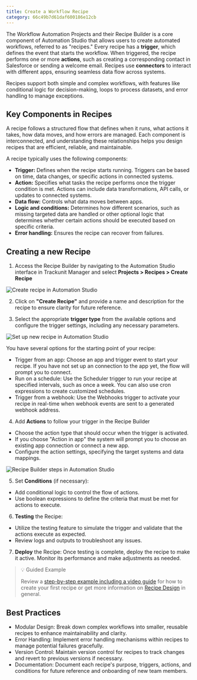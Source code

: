 ```yaml
---
title: Create a Workflow Recipe
category: 66c49b7d61daf600186e12cb
---
```


The Workflow Automation Projects and their Recipe Builder is a core component of Automation Studio that allows users to create automated workflows, referred to as "recipes." Every recipe has a **trigger**, which defines the event that starts the workflow. When triggered, the recipe performs one or more **actions**, such as creating a corresponding contact in Salesforce or sending a welcome email. Recipes use **connectors** to interact with different apps, ensuring seamless data flow across systems.

Recipes support both simple and complex workflows, with features like conditional logic for decision-making, loops to process datasets, and error handling to manage exceptions.

## Key Components in Recipes

A recipe follows a structured flow that defines when it runs, what actions it takes, how data moves, and how errors are managed. Each component is interconnected, and understanding these relationships helps you design recipes that are efficient, reliable, and maintainable.

A recipe typically uses the following components:

- **Trigger:** Defines when the recipe starts running. Triggers can be based on time, data changes, or specific actions in connected systems.
- **Action:** Specifies what tasks the recipe performs once the trigger condition is met. Actions can include data transformations, API calls, or updates to connected systems.
- **Data flow:** Controls what data moves between apps.
- **Logic and conditions:** Determines how different scenarios, such as missing targeted data are handled or other optional logic that determines whether certain actions should be executed based on specific criteria.
- **Error handling:** Ensures the recipe can recover from failures.


## Creating a new Recipe

1. Access the Recipe Builder by navigating to the Automation Studio interface in Trackunit Manager and select **Projects > Recipes > Create Recipe**

![Create recipe in Automation Studio](https://cdn.statically.io/gh/trackunit/developer-hub/master/guides/automation-studio/create-recipe.png)

2. Click on **"Create Recipe"** and provide a name and description for the recipe to ensure clarity for future reference.
 
3. Select the appropriate **trigger type** from the available options and configure the trigger settings, including any necessary parameters.

![Set up new recipe in Automation Studio](https://cdn.statically.io/gh/trackunit/developer-hub/master/guides/automation-studio/new-recipe.png)

 You have several options for the starting point of your recipe:
  - Trigger from an app: Choose an app and trigger event to start your recipe. If you have not set up an connection to the app yet, the flow will prompt you to connect.
  - Run on a schedule: Use the Scheduler trigger to run your recipe at specified intervals, such as once a week. You can also use cron expressions to create customized schedules.
  - Trigger from a webhook: Use the Webhooks trigger to activate your recipe in real-time when webhook events are sent to a generated webhook address.

4. Add **Actions** to follow your trigger in the Recipe Builder
- Choose the action type that should occur when the trigger is activated.
- If you choose "Action in app" the system will prompt you to choose an existing app connection or connect a new app.
- Configure the action settings, specifying the target systems and data mappings.

![Recipe Builder steps in Automation Studio](https://cdn.statically.io/gh/trackunit/developer-hub/master/guides/automation-studio/recipe-steps.png)

5. Set **Conditions** (if necessary):
- Add conditional logic to control the flow of actions.
- Use boolean expressions to define the criteria that must be met for actions to execute.

6. **Testing** the Recipe:
 - Utilize the testing feature to simulate the trigger and validate that the actions execute as expected.
 - Review logs and outputs to troubleshoot any issues.

7. **Deploy** the Recipe: Once testing is complete, deploy the recipe to make it active. Monitor its performance and make adjustments as needed.


> 💡 Guided Example
> 
> Review a [step-by-step example including a video guide](https://docs.workato.com/getting-started/build-first-recipe.html#step-1-create-a-new-recipe) for how to create your first recipe or get more information on [Recipe Design](https://docs.workato.com/recipes/building-recipes.html#considerations-for-recipe-design) in general.


## Best Practices
- Modular Design: Break down complex workflows into smaller, reusable recipes to enhance maintainability and clarity.
- Error Handling: Implement error handling mechanisms within recipes to manage potential failures gracefully.
- Version Control: Maintain version control for recipes to track changes and revert to previous versions if necessary.
- Documentation: Document each recipe's purpose, triggers, actions, and conditions for future reference and onboarding of new team members.
